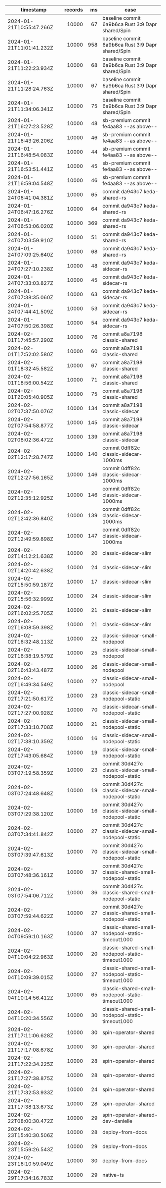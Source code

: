 | timestamp                | records |  ms | case                                                 |
| ------------------------ | ------: | --: | ---------------------------------------------------- |
| 2024-01-21T10:55:47.266Z |   10000 |  67 | baseline commit 6a9b6ca Rust 3:9 Dapr shared/Spin    |
| 2024-01-21T11:01:41.232Z |   10000 | 958 | baseline commit 6a9b6ca Rust 3:9 Dapr shared/Spin    |
| 2024-01-21T11:22:23.934Z |   10000 |  68 | baseline commit 6a9b6ca Rust 3:9 Dapr shared/Spin    |
| 2024-01-21T11:28:24.763Z |   10000 |  67 | baseline commit 6a9b6ca Rust 3:9 Dapr shared/Spin    |
| 2024-01-21T11:34:06.341Z |   10000 |  75 | baseline commit 6a9b6ca Rust 3:9 Dapr shared/Spin    |
| 2024-01-21T16:27:23.528Z |   10000 |  48 | sb-premium commit fe4aa83 --as above--               |
| 2024-01-21T16:43:26.206Z |   10000 |  46 | sb-premium commit fe4aa83 --as above--               |
| 2024-01-21T16:48:54.083Z |   10000 |  44 | sb-premium commit fe4aa83 --as above--               |
| 2024-01-21T16:53:51.441Z |   10000 |  45 | sb-premium commit fe4aa83 --as above--               |
| 2024-01-21T16:59:04.548Z |   10000 |  46 | sb-premium commit fe4aa83 --as above--               |
| 2024-01-24T06:41:04.381Z |   10000 |  65 | commit da943c7 keda-shared-rs                        |
| 2024-01-24T06:47:16.276Z |   10000 |  64 | commit da943c7 keda-shared-rs                        |
| 2024-01-24T06:53:06.020Z |   10000 | 369 | commit da943c7 keda-shared-rs                        |
| 2024-01-24T07:03:59.910Z |   10000 |  51 | commit da943c7 keda-shared-rs                        |
| 2024-01-24T07:09:25.640Z |   10000 |  68 | commit da943c7 keda-shared-rs                        |
| 2024-01-24T07:27:10.238Z |   10000 |  48 | commit da943c7 keda-sidecar-rs                       |
| 2024-01-24T07:33:03.827Z |   10000 |  45 | commit da943c7 keda-sidecar-rs                       |
| 2024-01-24T07:38:35.060Z |   10000 |  63 | commit da943c7 keda-sidecar-rs                       |
| 2024-01-24T07:44:41.509Z |   10000 |  53 | commit da943c7 keda-sidecar-rs                       |
| 2024-01-24T07:50:26.398Z |   10000 |  54 | commit da943c7 keda-sidecar-rs                       |
| 2024-02-01T17:45:57.290Z |   10000 |  76 | commit a8a7198 classic-shared                        |
| 2024-02-01T17:52:02.580Z |   10000 |  60 | commit a8a7198 classic-shared                        |
| 2024-02-01T18:32:45.582Z |   10000 |  67 | commit a8a7198 classic-shared                        |
| 2024-02-01T18:56:00.542Z |   10000 |  71 | commit a8a7198 classic-shared                        |
| 2024-02-01T20:05:40.905Z |   10000 |  75 | commit a8a7198 classic-shared                        |
| 2024-02-02T07:37:50.076Z |   10000 | 134 | commit a8a7198 classic-sidecar                       |
| 2024-02-02T07:54:58.877Z |   10000 | 145 | commit a8a7198 classic-sidecar                       |
| 2024-02-02T08:02:36.472Z |   10000 | 139 | commit a8a7198 classic-sidecar                       |
| 2024-02-02T12:17:28.747Z |   10000 | 140 | commit 0dff82c classic-sidecar-1000ms                |
| 2024-02-02T12:27:56.165Z |   10000 | 146 | commit 0dff82c classic-sidecar-1000ms                |
| 2024-02-02T12:35:12.925Z |   10000 | 146 | commit 0dff82c classic-sidecar-1000ms                |
| 2024-02-02T12:42:36.840Z |   10000 | 139 | commit 0dff82c classic-sidecar-1000ms                |
| 2024-02-02T12:49:59.898Z |   10000 | 147 | commit 0dff82c classic-sidecar-1000ms                |
| 2024-02-02T14:12:21.638Z |   10000 |  20 | classic-sidecar-slim                                 |
| 2024-02-02T14:20:42.638Z |   10000 |  24 | classic-sidecar-slim                                 |
| 2024-02-02T15:50:59.187Z |   10000 |  17 | classic-sidecar-slim                                 |
| 2024-02-02T15:56:32.999Z |   10000 |  24 | classic-sidecar-slim                                 |
| 2024-02-02T16:02:25.705Z |   10000 |  21 | classic-sidecar-slim                                 |
| 2024-02-02T16:08:59.398Z |   10000 |  21 | classic-sidecar-slim                                 |
| 2024-02-02T16:32:48.113Z |   10000 |  22 | classic-sidecar-small-nodepool                       |
| 2024-02-02T16:38:19.579Z |   10000 |  25 | classic-sidecar-small-nodepool                       |
| 2024-02-02T16:43:43.487Z |   10000 |  26 | classic-sidecar-small-nodepool                       |
| 2024-02-02T16:49:34.549Z |   10000 |  27 | classic-sidecar-small-nodepool                       |
| 2024-02-02T17:21:50.617Z |   10000 |  23 | classic-sidecar-small-nodepool-static                |
| 2024-02-02T17:27:00.928Z |   10000 |  70 | classic-sidecar-small-nodepool-static                |
| 2024-02-02T17:33:10.708Z |   10000 |  21 | classic-sidecar-small-nodepool-static                |
| 2024-02-02T17:38:10.359Z |   10000 |  16 | classic-sidecar-small-nodepool-static                |
| 2024-02-02T17:43:05.684Z |   10000 |  19 | classic-sidecar-small-nodepool-static                |
| 2024-02-03T07:19:58.359Z |   10000 |  23 | commit 30d427c classic-sidecar-small-nodepool-static |
| 2024-02-03T07:24:48.648Z |   10000 |  19 | commit 30d427c classic-sidecar-small-nodepool-static |
| 2024-02-03T07:29:38.120Z |   10000 |  16 | commit 30d427c classic-sidecar-small-nodepool-static |
| 2024-02-03T07:34:41.842Z |   10000 |  27 | commit 30d427c classic-sidecar-small-nodepool-static |
| 2024-02-03T07:39:47.613Z |   10000 |  70 | commit 30d427c classic-sidecar-small-nodepool-static |
| 2024-02-03T07:48:36.161Z |   10000 |  37 | commit 30d427c classic-shared-small-nodepool-static  |
| 2024-02-03T07:54:06.712Z |   10000 |  36 | commit 30d427c classic-shared-small-nodepool-static  |
| 2024-02-03T07:59:44.622Z |   10000 |  27 | commit 30d427c classic-shared-small-nodepool-static  |
| 2024-02-04T09:59:10.163Z |   10000 |  37 | classic-shared-small-nodepool-static-timeout1000     |
| 2024-02-04T10:04:22.963Z |   10000 |  20 | classic-shared-small-nodepool-static-timeout1000     |
| 2024-02-04T10:09:39.015Z |   10000 |  27 | classic-shared-small-nodepool-static-timeout1000     |
| 2024-02-04T10:14:56.412Z |   10000 |  65 | classic-shared-small-nodepool-static-timeout1000     |
| 2024-02-04T10:20:34.556Z |   10000 |  30 | classic-shared-small-nodepool-static-timeout1000     |
| 2024-02-21T17:11:06.628Z |   10000 |  30 | spin-operator-shared                                 |
| 2024-02-21T17:17:08.678Z |   10000 |  30 | spin-operator-shared                                 |
| 2024-02-21T17:22:34.225Z |   10000 |  28 | spin-operator-shared                                 |
| 2024-02-21T17:27:38.875Z |   10000 |  28 | spin-operator-shared                                 |
| 2024-02-21T17:32:53.933Z |   10000 |  24 | spin-operator-shared                                 |
| 2024-02-21T17:38:13.673Z |   10000 |  28 | spin-operator-shared                                 |
| 2024-02-22T08:00:30.472Z |   10000 |  29 | spin-operator-shared-dev-danielle                    |
| 2024-02-23T15:40:30.506Z |   10000 |  28 | deploy-from-docs                                     |
| 2024-02-23T15:59:26.543Z |   10000 |  29 | deploy-from-docs                                     |
| 2024-02-23T16:10:59.049Z |   10000 |  30 | deploy-from-docs                                     |
2024-02-29T17:34:16.783Z | 10000 | 29 | native-ts
